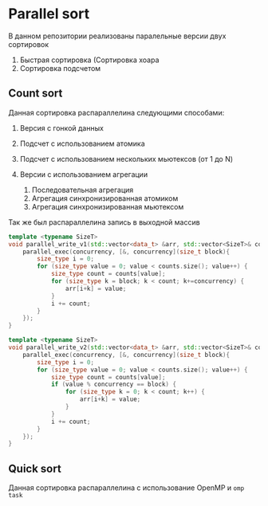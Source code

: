 # Parallel sort
В данном репозитории реализованы паралельные версии двух сортировок
1. Быстрая сортировка (Сортировка хоара
2. Сортировка подсчетом

## Count sort
Данная сортировка распараллелина следующими способами:
1. Версия с гонкой данных
2. Подсчет с использованием атомика
3. Подсчет с использованием нескольких мьютексов (от 1 до N)
4. Версии с использованием агрегации
   
   1. Последовательная агрегация
   2. Агрегация синхронизированная атомиком
   3. Агрегация синхронизированная мьютексом

Так же был распараллелина запись в выходной массив

```C++
template <typename SizeT>
void parallel_write_v1(std::vector<data_t> &arr, std::vector<SizeT>& counts, unsigned concurrency) {
    parallel_exec(concurrency, [&, concurrency](size_t block){
        size_type i = 0;
        for (size_type value = 0; value < counts.size(); value++) {
            size_type count = counts[value];
            for (size_type k = block; k < count; k+=concurrency) {
                arr[i+k] = value;
            }
            i += count;
        }
    });
}

template <typename SizeT>
void parallel_write_v2(std::vector<data_t> &arr, std::vector<SizeT>& counts, unsigned concurrency) {
    parallel_exec(concurrency, [&, concurrency](size_t block){
        size_type i = 0;
        for (size_type value = 0; value < counts.size(); value++) {
            size_type count = counts[value];
            if (value % concurrency == block) {
                for (size_type k = 0; k < count; k++) {
                    arr[i+k] = value;
                }
            }
            i += count;
        }
    });
}
```

## Quick sort

Данная сортировка распараллелина с использование OpenMP и `omp task`
